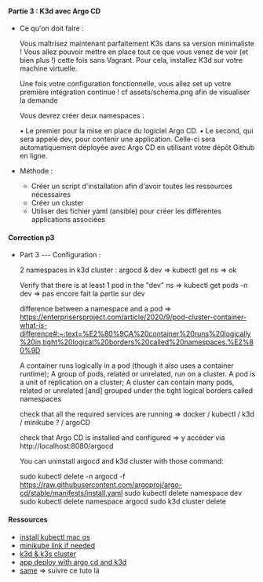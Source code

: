#### Partie 3 : K3d avec Argo CD

- Ce qu'on doit faire :

  Vous maîtrisez maintenant parfaitement K3s dans sa version minimaliste ! Vous allez
  pouvoir mettre en place tout ce que vous venez de voir (et bien plus !) cette fois sans
  Vagrant. Pour cela, installez K3d sur votre machine virtuelle.

  Une fois votre configuration fonctionnelle, vous allez set up votre première intégration continue !
  cf assets/schema.png afin de visualiser la demande

  Vous devrez créer deux namespaces :

  • Le premier pour la mise en place du logiciel Argo CD.
  • Le second, qui sera appelé dev, pour contenir une application. Celle-ci sera automatiquement déployée avec Argo CD en utilisant votre dépôt Github en ligne.

- Méthode :

  - Créer un script d'installation afin d'avoir toutes les ressources nécessaires
  - Créer un cluster
  - Utiliser des fichier yaml (ansible) pour créer les différentes applications associées

#### Correction p3

- Part 3 --- Configuration :

  2 namespaces in k3d cluster : argocd & dev => kubectl get ns => ok

  Verify that there is at least 1 pod in the "dev" ns => kubectl get pods -n dev => pas encore fait la partie sur dev

  difference between a namespace and a pod => https://enterprisersproject.com/article/2020/9/pod-cluster-container-what-is-difference#:~:text=%E2%80%9CA%20container%20runs%20logically%20in,tight%20logical%20borders%20called%20namespaces.%E2%80%9D

  A container runs logically in a pod (though it also uses a container runtime); A group of pods, related or unrelated, run on a cluster. A pod is a unit of replication on a cluster; A cluster can contain many pods, related or unrelated [and] grouped under the tight logical borders called namespaces

  check that all the required services are running => docker / kubectl / k3d / minikube ? / argoCD

  check that Argo CD is installed and configured => y accéder via http://localhost:8080/argocd

  You can uninstall argocd and k3d cluster with those command:

  sudo kubectl delete -n argocd -f https://raw.githubusercontent.com/argoproj/argo-cd/stable/manifests/install.yaml
  sudo kubectl delete namespace dev
  sudo kubectl delete namespace argocd
  sudo k3d cluster delete 

#### Ressources

- [install kubectl mac os](https://kubernetes.io/docs/tasks/tools/install-kubectl-macos/)
- [minikube link if needed](https://minikube.sigs.k8s.io/docs/start/)
- [k3d & k3s cluster](https://www.linkedin.com/pulse/setup-your-personal-kubernetes-cluster-k3s-k3d-suren-raju/)
- [app deploy with argo cd and k3d](https://yashguptaa.medium.com/application-deploy-to-kubernetes-with-argo-cd-and-k3d-8e29cf4f83ee)
- [same](https://www.sokube.ch/post/gitops-on-a-laptop-with-k3d-and-argocd) => suivre ce tuto là
